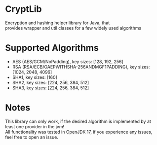 # CryptLib
Encryption and hashing helper library for Java, that  
provides wrapper and util classes for a few widely used algorithms

# Supported Algorithms
- AES (AES/GCM/NoPadding), key sizes: [128, 192, 256]
- RSA (RSA/ECB/OAEPWITHSHA-256ANDMGF1PADDING), key sizes: [1024, 2048, 4096]
- SHA1, key sizes: [160]
- SHA2, key sizes: [224, 256, 384, 512]
- SHA3, key sizes: [224, 256, 384, 512]

# Notes
This library can only work, if the desired algorithm is implemented by at least one provider in the jvm!  
All functionality was tested in OpenJDK 17, if you experience any issues, feel free to open an issue.